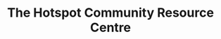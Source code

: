 ---
title: "The Hotspot Community Resource Centre"
url: /squamish/the-hotspot-community-resource-centre/
shop: books
---